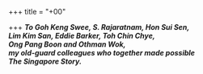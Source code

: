 +++
title = "+00"

+++
***To Goh Keng Swee, S. Rajaratnam, Hon Sui Sen,  
Lim Kim San, Eddie Barker, Toh Chin Chye,  
Ong Pang Boon and Othman Wok,  
my old-guard colleagues who together made possible  
The Singapore Story.***

